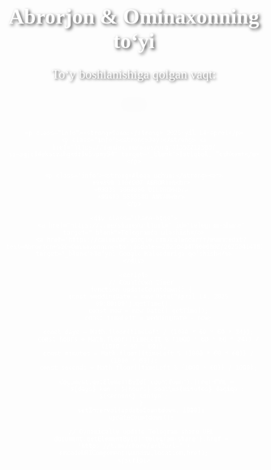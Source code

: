 <!DOCTYPE html>
<html lang="uz">
<head>
    <meta charset="UTF-8">
    <meta name="viewport" content="width=device-width, initial-scale=1.0">
    <title>Abrorjon & Ominaxon larning toʻyi</title>
    <style>
        body {
            font-family: "Lucida Calligraphy", cursive;
            text-align: center;  
            background: url('https://nerminelcin.wordpress.com/wp-content/uploads/2013/05/fon.jpg') no-repeat center center fixed;
            background-size: cover;
            color: #fff;
            margin: 0;
            padding: 20px;
            position: relative;
        }
        h1 {
            font-size: 3em;
            text-shadow: 3px 3px 6px rgba(0, 0, 0, 0.7);
        }
        #countdown {
            font-size: 2.5em;
            margin: 20px 0;
            font-weight: bold;
            background: rgba(0, 0, 0, 0.5);
            display: inline-block;
            padding: 15px 25px;
            border-radius: 10px;
            white-space: pre-line;
            text-shadow: 2px 2px 5px rgba(0, 0, 0, 0.7);
            animation: fadeIn 1s ease-in-out;
        }
        .info {
            font-size: 1.8em;
            margin: 10px 0;
            text-shadow: 2px 2px 5px rgba(0, 0, 0, 0.7);
        }
        a {
            color: #ffcc00;
            text-decoration: none;
            font-weight: bold;
            border: 2px solid #ffcc00;
            padding: 10px 20px;
            border-radius: 5px;
            transition: all 0.3s ease;
        }
        a:hover {
            background-color: #ffcc00;
            color: #000;
        }
        .share-btns {
            margin-top: 20px;
        }
        .share-btns a {
            margin: 10px;
            font-size: 1.5em;
            display: inline-block;
        }
        @media (max-width: 768px) {
            h1 { font-size: 2.5em; }
            #countdown { font-size: 2em; padding: 10px 20px; }
            .info { font-size: 1.5em; }
        }
        @keyframes fadeIn {
            from { opacity: 0; }
            to { opacity: 1; }
        }
    </style>
</head>
<body>
    <h1>Abrorjon & Ominaxonning toʻyi</h1>
    <p class="info">Toʻy boshlanishiga qolgan vaqt:</p>
    <div id="countdown"></div>

    <p class="info"><strong>Sana:</strong> 2025-yil 14-aprel</p>
    <p class="info"><strong>Joy:</strong> <a href="https://yandex.ru/maps/org/31352212585?si=agjc14ekatzahgkdt1v5vpny54" target="_blank">Istiqbol, Toshkent</a></p>
    
    <p class="info"><strong>Aloqa uchun:</strong><br>
        +99899 1006007 ABRORJON<br>
        +99833 3068080 DILOROM<br>
        +99893 5555580 ANVAR<br>
    </p>

    <div class="share-btns">
        <a href="https://t.me/share/url?url=" id="telegram-share" target="_blank">Telegramda ulashish</a>
        <a href="https://calendar.google.com/calendar/r/eventedit?text=Abrorjon+%26+Ominaxonning+to'yi&dates=20250414T000000Z/20250414T050000Z&details=Istiqbol,+Toshkent&location=https://yandex.ru/maps/org/31352212585" target="_blank">Toʻyni Google Kalendariga qo‘shish</a>
    </div>

    <script>
        // Countdown timer
        function updateCountdown() {
            const weddingDate = new Date("April 14, 2025 00:00:00").getTime();
            const now = new Date().getTime();
            const timeLeft = weddingDate - now;

            const days = Math.floor(timeLeft / (1000 * 60 * 60 * 24));
            const hours = Math.floor((timeLeft % (1000 * 60 * 60 * 24)) / (1000 * 60 * 60));
            const minutes = Math.floor((timeLeft % (1000 * 60 * 60)) / (1000 * 60));
            const seconds = Math.floor((timeLeft % (1000 * 60)) / 1000);

            document.getElementById("countdown").innerHTML = 
                `${days} kun : ${hours} soat\n${minutes} daqiqa : ${seconds} soniya`;
        }
        setInterval(updateCountdown, 1000);
        updateCountdown();

        // Dynamically update Telegram share URL
        document.getElementById('telegram-share').href = 'https://t.me/share/url?url=' + encodeURIComponent(window.location.href);
    </script>
</body>
</html>
